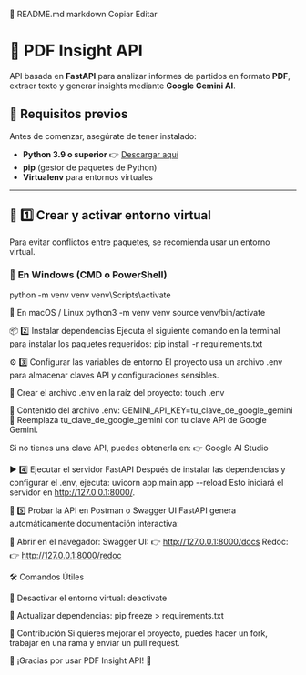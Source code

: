 📌 README.md
markdown
Copiar
Editar
# 📄 PDF Insight API

API basada en **FastAPI** para analizar informes de partidos en formato **PDF**, extraer texto y generar insights mediante **Google Gemini AI**.

## 📌 Requisitos previos

Antes de comenzar, asegúrate de tener instalado:
- **Python 3.9 o superior** 👉 [Descargar aquí](https://www.python.org/downloads/)
- **pip** (gestor de paquetes de Python)  
- **Virtualenv** para entornos virtuales  

---

## 🚀 **1️⃣ Crear y activar entorno virtual**
Para evitar conflictos entre paquetes, se recomienda usar un entorno virtual.

### 📌 **En Windows (CMD o PowerShell)**
python -m venv venv
venv\Scripts\activate

📌 En macOS / Linux
python3 -m venv venv
source venv/bin/activate

📦 2️⃣ Instalar dependencias
Ejecuta el siguiente comando en la terminal para instalar los paquetes requeridos:
pip install -r requirements.txt

⚙️ 3️⃣ Configurar las variables de entorno
El proyecto usa un archivo .env para almacenar claves API y configuraciones sensibles.

📌 Crear el archivo .env en la raíz del proyecto:
touch .env

📌 Contenido del archivo .env:
GEMINI_API_KEY=tu_clave_de_google_gemini
🔹 Reemplaza tu_clave_de_google_gemini con tu clave API de Google Gemini.

Si no tienes una clave API, puedes obtenerla en:
👉 Google AI Studio

▶️ 4️⃣ Ejecutar el servidor FastAPI
Después de instalar las dependencias y configurar el .env, ejecuta:
uvicorn app.main:app --reload
Esto iniciará el servidor en http://127.0.0.1:8000/.

📡 5️⃣ Probar la API en Postman o Swagger UI
FastAPI genera automáticamente documentación interactiva:

📌 Abrir en el navegador:
Swagger UI: 👉 http://127.0.0.1:8000/docs
Redoc: 👉 http://127.0.0.1:8000/redoc


🛠 Comandos Útiles

📌 Desactivar el entorno virtual:
deactivate

📌 Actualizar dependencias:
pip freeze > requirements.txt

🤝 Contribución
Si quieres mejorar el proyecto, puedes hacer un fork, trabajar en una rama y enviar un pull request.

🚀 ¡Gracias por usar PDF Insight API! 🎯



